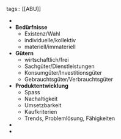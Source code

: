 tags:: [[ABU]]

-
- **Bedürfnisse**
	- Existenz/Wahl
	- individuelle/kollektiv
	- materiell/immateriell
- **Gütern**
	- wirtschaftlich/frei
	- Sachgüter/Dienstleistungen
	- Konsumgüter/Investitionsgüter
	- Gebrauchtsgüter/Verbrauchtsgüter
- **Produktentwicklung**
	- Spass
	- Nachaltigkeit
	- Umsetzbarkeit
	- Kaufkriterien
	- Trends, Problemlösung, Fähigkeiten
-
-